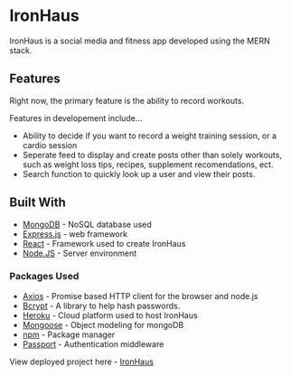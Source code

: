 # IronHaus
IronHaus is a social media and fitness app developed using the MERN stack.

## Features
Right now, the primary feature is the ability to record workouts. 

Features in developement include...
* Ability to decide if you want to record a weight training session, or a cardio session
* Seperate feed to display and create posts other than solely workouts, such as weight loss tips, recipes, supplement recomendations, ect.
* Search function to quickly look up a user and view their posts.

## Built With
* [MongoDB](https://mongoosejs.com/) - NoSQL database used
* [Express.js](https://expressjs.com/) - web framework 
* [React](https://reactjs.org/) - Framework used to create IronHaus
* [Node.JS](https://nodejs.org/en/) - Server environment

### Packages Used
* [Axios](https://www.npmjs.com/package/axios) - Promise based HTTP client for the browser and node.js
* [Bcrypt](https://www.npmjs.com/package/bcrypt) - A library to help hash passwords.
* [Heroku](https://www.heroku.com/) - Cloud platform used to host IronHaus
* [Mongoose](https://mongoosejs.com/) - Object modeling for mongoDB
* [npm](https://www.npmjs.com/) - Package manager
* [Passport](http://www.passportjs.org/) - Authentication middleware

View deployed project here - [IronHaus](https://ironhaus.herokuapp.com/)